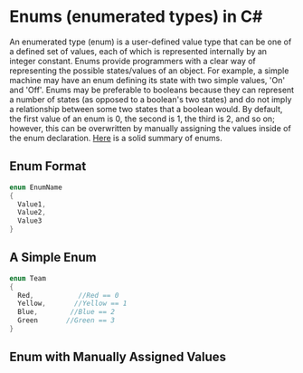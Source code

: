 # Enums (enumerated types) in C#
An enumerated type (enum) is a user-defined value type that can be one of a defined set of values, each of which is represented internally by an integer constant. Enums provide
programmers with a clear way of representing the possible states/values of an object. For example, a simple machine may have an enum defining its state with two simple values,
'On' and 'Off'. Enums may be preferable to booleans because they can represent a number of states (as opposed to a boolean's two states) and do not imply a relationship between 
some two states that a boolean would. By default, the first value of an enum is 0, the second is 1, the third is 2, and so on; however, this can be overwritten by manually 
assigning the values inside of the enum declaration. [Here](https://www.tutorialsteacher.com/csharp/csharp-enum) is a solid summary of enums.

## Enum Format


```C#
enum EnumName
{
  Value1,
  Value2,
  Value3
}
```

## A Simple Enum

```C#
enum Team
{
  Red,           //Red == 0
  Yellow,       //Yellow == 1
  Blue,        //Blue == 2
  Green       //Green == 3
}
```

## Enum with Manually Assigned Values

```C#

```
